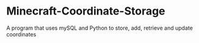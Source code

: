 # Minecraft-Coordinate-Storage
A program that uses mySQL and Python to store, add, retrieve and update coordinates 
